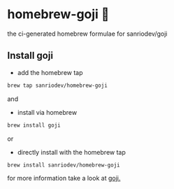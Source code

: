 # homebrew-goji 🍺

the ci-generated homebrew formulae for sanriodev/goji

## Install goji

- add the homebrew tap
```bash
brew tap sanriodev/homebrew-goji
```

and

- install via homebrew

```bash
brew install goji
```

or

- directly install with the homebrew tap
```bash
brew install sanriodev/homebrew-goji
```


for more information take a look at [goji.](https://github.com/sanriodev/goji)

